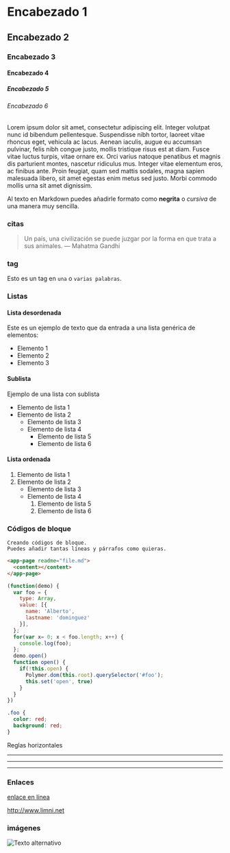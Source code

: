 # Encabezado 1
## Encabezado 2
### Encabezado 3
#### Encabezado 4
##### Encabezado 5
###### Encabezado 6

Lorem ipsum dolor sit amet, consectetur adipiscing elit. Integer volutpat nunc id bibendum pellentesque. Suspendisse nibh tortor, laoreet vitae rhoncus eget, vehicula ac lacus. Aenean iaculis, augue eu accumsan pulvinar, felis nibh congue justo, mollis tristique risus est at diam. Fusce vitae luctus turpis, vitae ornare ex. Orci varius natoque penatibus et magnis dis parturient montes, nascetur ridiculus mus. Integer vitae elementum eros, ac finibus ante. Proin feugiat, quam sed mattis sodales, magna sapien malesuada libero, sit amet egestas enim metus sed justo. Morbi commodo mollis urna sit amet dignissim.


Al texto en Markdown puedes añadirle formato como **negrita** o *cursiva* de una manera muy sencilla.

### citas

> Un país, una civilización se puede juzgar por la forma en que trata a sus animales.  — Mahatma Gandhi

### tag

Esto es un tag en `una` o `varias palabras`.

### Listas

#### Lista desordenada
Este es un ejemplo de texto que da entrada a una lista genérica de elementos:

- Elemento 1
- Elemento 2
- Elemento 3

#### Sublista
Ejemplo de una lista con sublista

- Elemento de lista 1
- Elemento de lista 2
    - Elemento de lista 3
    - Elemento de lista 4
        - Elemento de lista 5
        - Elemento de lista 6

#### Lista ordenada

1. Elemento de lista 1
2.  Elemento de lista 2
    - Elemento de lista 3
    - Elemento de lista 4
        1. Elemento de lista 5
        2. Elemento de lista 6

### Códigos de bloque

~~~
Creando códigos de bloque.
Puedes añadir tantas líneas y párrafos como quieras.  
~~~

```html
<app-page readme="file.md">
  <content></content>
</app-page>
```

```js
(function(demo) {
  var foo = {
    type: Array,
    value: [{
      name: 'Alberto',
      lastname: 'dominguez'
    }],
  };
  for(var x= 0; x < foo.length; x++) {
    console.log(foo);
  };
  demo.open()
  function open() {
    if(!this.open) {
      Polymer.dom(this.root).querySelector('#foo');
      this.set('open', true)
    }
  }
})
```

```css
.foo {
  color: red;
  background: red;
}
```

Reglas horizontales

***
---
___

### Enlaces

[enlace en línea](http://www.limni.net)

<http://www.limni.net>

### imágenes

![Texto alternativo](http://lorempixel.com/400/200/sports/)
